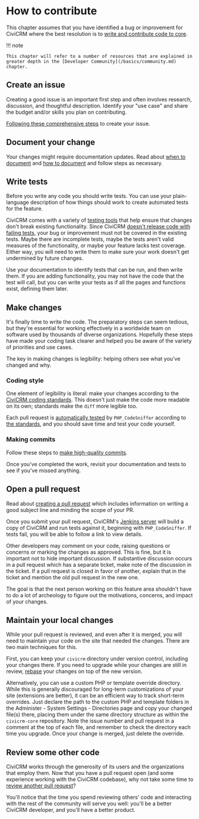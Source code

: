 # How to contribute

This chapter assumes that you have identified a bug or improvement for CiviCRM where the best resolution is to [write and contribute code to core](/core/hacking.md).

!!! note

    This chapter will refer to a number of resources that are explained in greater depth in the [Developer Community](/basics/community.md) chapter.


## Create an issue

Creating a good issue is an important first step and often involves research, discussion, and thoughtful description.  Identify your "use case" and share the budget and/or skills you plan on contributing.

[Following these comprehensive steps](/tools/issue-tracking.md#guidelines) to create your issue.

## Document your change

Your changes might require documentation updates. Read about [when to document](/documentation/index.md#when) and [how to document](/documentation/index.md#contributing) and follow steps as necessary.

## Write tests

Before you write any code you should write tests. You can use your plain-language description of how things should work to create automated tests for the feature.
  
CiviCRM comes with a variety of [testing tools](/testing/index.md) that help ensure that changes don't break existing functionality. Since CiviCRM [doesn't release code with failing tests](/tools/jenkins.md), your bug or improvement must not be covered in the existing tests.  Maybe there are incomplete tests, maybe the tests aren't valid measures of the functionality, or maybe your feature lacks test coverage.  Either way, you will need to write them to make sure your work doesn't get undermined by future changes.

Use your documentation to identify tests that can be run, and then write them.  If you are adding functionality, you may not have the code that the test will call, but you can write your tests as if all the pages and functions exist, defining them later.

## Make changes

It's finally time to write the code.  The preparatory steps can seem tedious, but they're essential for working effectively in a worldwide team on software used by thousands of diverse organizations.  Hopefully these steps have made your coding task clearer and helped you be aware of the variety of priorities and use cases.

The key in making changes is legibility: helping others see what you've changed and why.

### Coding style

One element of legibility is literal: make your changes according to the [CiviCRM coding standards](/standards/index.md).  This doesn't just make the code more readable on its own; standards make the `diff` more legible too.

Each pull request is [automatically tested](/tools/jenkins.md) by `PHP_CodeSniffer` according to [the standards](https://github.com/civicrm/coder), and you should save time and test your code yourself.

### Making commits

Follow these steps to [make high-quality commits](/tools/git.md#committing).

Once you've completed the work, revisit your documentation and tests to see if you've missed anything.

## Open a pull request

Read about [creating a pull request](/tools/git.md#pr) which includes information on writing a good subject line and minding the scope of your PR.

Once you submit your pull request, CiviCRM's [Jenkins server](/tools/jenkins.md) will build a copy of CiviCRM and run tests against it, beginning with `PHP_CodeSniffer`.  If tests fail, you will be able to follow a link to view details.

Other developers may comment on your code, raising questions or concerns or marking the changes as approved.  This is fine, but it is important not to hide important discussion.  If substantive discussion occurs in a pull request which has a separate ticket, make note of the discussion in the ticket.  If a pull request is closed in favor of another, explain that in the ticket and mention the old pull request in the new one.

The goal is that the next person working on this feature area shouldn't have to do a lot of archeology to figure out the motivations, concerns, and impact of your changes.

## Maintain your local changes

While your pull request is reviewed, and even after it is merged, you will need to maintain your code on the site that needed the changes.  There are two main techniques for this.

First, you can keep your `civicrm` directory under version control, including your changes there.  If you need to upgrade while your changes are still in review, [rebase](/tools/git.md#rebase) your changes on top of the new version.

Alternatively, you can use a custom PHP or template override directory.  While this is generally discouraged for long-term customizations of your site (extensions are better), it can be an efficient way to track short-term overrides.  Just declare the path to the custom PHP and template folders in the Administer - System Settings - Directories page and copy your changed file(s) there, placing them under the same directory structure as within the `civicrm-core` repository.  Note the issue number and pull request in a comment at the top of each file, and remember to check the directory each time you upgrade.  Once your change is merged, just delete the override.

## Review some other code

CiviCRM works through the generosity of its users and the organizations that employ them.  Now that you have a pull request open (and some experience working with the CiviCRM codebase), why not take some time to [review another pull request](/core/pr-review.md)?  

You'll notice that the time you spend reviewing others' code and interacting with the rest of the community will serve you well: you'll be a better CiviCRM developer, and you'll have a better product.
